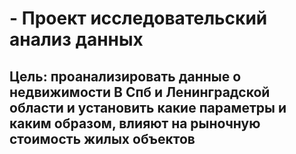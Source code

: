 # - Проект исследовательский анализ данных
## Цель: проанализировать данные о недвижимости В Спб и Ленинградской области и установить какие параметры и каким образом, влияют на рыночную стоимость жилых объектов



